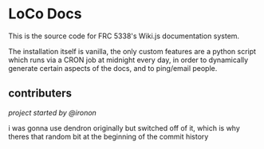 # LoCo Docs
This is the source code for FRC 5338's Wiki.js documentation system.

The installation itself is vanilla, the only custom features are a python script which runs via a CRON job at midnight every day, in order to dynamically generate certain aspects of the docs, and to ping/email people.


## contributers
*project started by @ironon*

i was gonna use dendron originally but switched off of it, which is why theres that random bit at the beginning of the commit history